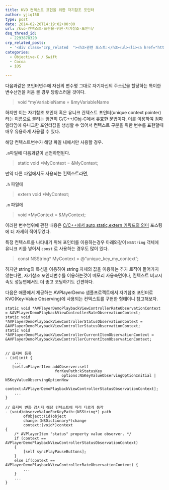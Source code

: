 ```yaml
---
title: KVO 컨텍스트 표현을 위한 자기참조 포인터
author: yjiq150
type: post
date: 2014-02-20T14:19:02+00:00
url: /kvo-컨텍스트-표현을-위한-자기참조-포인터/
dsq_thread_id:
  - 2293878320
crp_related_posts:
  - '<div class="crp_related  "><h3>관련 포스트:</h3><ul><li><a href="https://www.letmecompile.com/api-auth-jwt-jwk-explained/"     class="post-800"><span class="crp_title">API 서버 인증을 위한 JWT와 JWK 이해하기</span></a></li><li><a href="https://www.letmecompile.com/mysql-innodb-lock-deadlock/"     class="post-763"><span class="crp_title">MySQL InnoDB lock & deadlock 이해하기</span></a></li><li><a href="https://www.letmecompile.com/redis-cluster-sentinel-overview/"     class="post-770"><span class="crp_title">레디스 클러스터, 센티넬 구성 및 동작 방식</span></a></li><li><a href="https://www.letmecompile.com/certificate-file-format-extensions-comparison/"     class="post-792"><span class="crp_title">인증서 파일 형식 및 확장자의 차이점 비교 설명 (Certificate file format&hellip;</span></a></li><li><a href="https://www.letmecompile.com/chrome-extension-with-react/"     class="post-776"><span class="crp_title">크롬 익스텐션 개발 + 리액트 적용하기</span></a></li></ul><div class="crp_clear"></div></div>'
categories:
  - Objective-C / Swift
  - Cocoa
  - iOS

---
```

다음과같은 포인터변수에 자신의 변수명 그대로 자기자신의 주소값을 할당하는 특이한 변수선언을 처음 볼 경우 당황스러울 것이다.

> void *myVariableName = &myVariableName

하지만 이는 자기참조 포인터 혹은 유니크 컨텍스트 포인터(unique context pointer)라는 이름으로 불리는 엄연히 C/C++/Obj-C에서 유효한 문법이다. 이를 이용하여 컴파일타임에 유니크한 포인터값을 생성할 수 있어서 컨텍스트 구분을 위한 변수를 표현할때 매우 유용하게 사용될 수 있다.

해당 컨텍스트변수가 해당 파일 내에서만 사용할 경우.

`.m`파일에 다음과같이 선언하면된다.

> static void *MyContext = &MyContext;

만약 다른 파일에서도 사용되는 컨텍스트라면,

`.h` 파일에

> extern void *MyContext;

`.m` 파일에

> void *MyContext = &MyContext;

이러한 변수범위에 관한 내용은 [C/C++에서 auto,static,extern 키워드의 의미][1] 포스팅에 더 자세히 적어두었다.

특정 컨텍스트를 나타내기 위해 포인터를 이용하는경우 아래와같이 `NSString` 객체에 유니크 키를 넣어서 `const` 로 사용하는 경우도 많이 있다.

> const NSString* MyContext = @“unique\_key\_my_context”;

하지만 string의 특성을 이용하여 string 자체의 값을 이용하는 추가 로직이 들어가지 않는다면, 자기참조 포인터변수를 이용하는것이 메모리 사용측면이나, 컨텍스트 비교시 속도 성능면에서도 더 좋고 코딩하기도 간편하다.

다음은 애플에서 제공하는 AVPlayerDemo 샘플프로젝트에서 자기참조 포인터로 KVO(Key-Value Observing)에 사용되는 컨텍스트를 구현한 형태이니 참고해보자.

    static void *AVPlayerDemoPlaybackViewControllerRateObservationContext = &AVPlayerDemoPlaybackViewControllerRateObservationContext;
    static void *AVPlayerDemoPlaybackViewControllerStatusObservationContext = &AVPlayerDemoPlaybackViewControllerStatusObservationContext;
    static void *AVPlayerDemoPlaybackViewControllerCurrentItemObservationContext = &AVPlayerDemoPlaybackViewControllerCurrentItemObservationContext;
    
    
    // 옵저버 등록
    - (id)init {
        ...
       [self.mPlayerItem addObserver:self 
                          forKeyPath:kStatusKey 
                             options:NSKeyValueObservingOptionInitial | NSKeyValueObservingOptionNew
                            context:AVPlayerDemoPlaybackViewControllerStatusObservationContext];
        ...
    }
    
    // 옵저버 변화 감시지 해당 컨텍스트에 따라 다르게 동작
    - (void)observeValueForKeyPath:(NSString*) path
            ofObject:(id)object
            change:(NSDictionary*)change
            context:(void*)context
    {
        /* AVPlayerItem "status" property value observer. */
        if (context == AVPlayerDemoPlaybackViewControllerStatusObservationContext)
        {
            [self syncPlayPauseButtons];
        }
        else if(context == AVPlayerDemoPlaybackViewControllerRateObservationContext) {
            ...
        }
        ...
    }

 [1]: http://www.letmecompile.com/c-cpp-auto-static-extern-%ED%82%A4%EC%9B%8C%EB%93%9C-%EC%9D%98%EB%AF%B8/